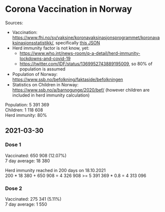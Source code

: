 # Corona Vaccination in Norway

Sources:

- Vaccination: <https://www.fhi.no/sv/vaksine/koronavaksinasjonsprogrammet/koronavaksinasjonsstatistikk/>, specifically [this JSON](https://www.fhi.no/api/chartdata/api/99119)
- Herd immunity factor is not know, yet:
  - <https://www.who.int/news-room/q-a-detail/herd-immunity-lockdowns-and-covid-19>
  - <https://twitter.com/IDF/status/1369952743889195009>, so 80% of population is assumed
- Population of Norway: <https://www.ssb.no/befolkning/faktaside/befolkningen>
- Statistics on Children in Norway: https://www.ssb.no/a/barnogunge/2020/bef/ (however children are included in herd immunity calculation)

Population: 5 391 369  
Children: 1 118 608  
Herd immunity: 80%  

## 2021-03-30

### Dose 1

Vaccinated: 650 908 (12.07%)  
7 day average: 18 380

Herd immunity reached in 200 days on 18.10.2021  
200 * 18 380 + 650 908 = 4 326 908 >= 5 391 369 * 0.8 = 4 313 096

### Dose 2

Vaccinated: 275 341 (5.11%)  
7 day average: 1 550

